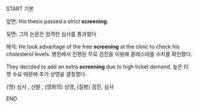START
기본

앞면:
His thesis passed a strict **screening**. 


뒷면:
그의 논문은 엄격한 심사를 통과했다


해석:
He took advantage of the free **screening** at the clinic to check his cholesterol levels.
병원에서 진행된 무료 검진을 이용해 콜레스테롤 수치를 확인했다.

They decided to add an extra **screening** due to high ticket demand.
높은 티켓 수요 때문에 추가 상영을 결정했다.

{명} 심사 , 선발 , (영화의) 상영, (질병) 검진, 심사
<!--ID: 1742801618315-->
END
